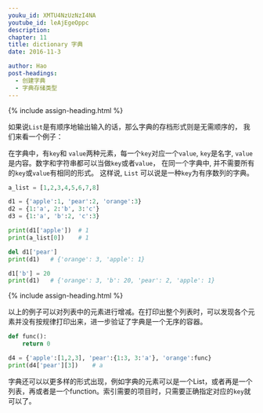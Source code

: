 ```yaml
---
youku_id: XMTU4NzUzNzI4NA
youtube_id: leAjEgeOppc
description: 
chapter: 11
title: dictionary 字典
date: 2016-11-3

author: Hao
post-headings:
  - 创建字典
  - 字典存储类型
---
```




{% include assign-heading.html %}

如果说`List`是有顺序地输出输入的话，那么字典的存档形式则是无需顺序的， 我们来看一个例子：

在字典中，有`key`和 `value`两种元素，每一个`key`对应一个`value`, `key`是名字, `value`是内容。数字和字符串都可以当做`key`或者`value`，
在同一个字典中, 并不需要所有的`key`或`value`有相同的形式。
这样说, `List` 可以说是一种`key`为有序数列的字典。

```python
a_list = [1,2,3,4,5,6,7,8]

d1 = {'apple':1, 'pear':2, 'orange':3}
d2 = {1:'a', 2:'b', 3:'c'}
d3 = {1:'a', 'b':2, 'c':3}

print(d1['apple'])  # 1
print(a_list[0])    # 1

del d1['pear']
print(d1)   # {'orange': 3, 'apple': 1}

d1['b'] = 20
print(d1)   # {'orange': 3, 'b': 20, 'pear': 2, 'apple': 1}
```


{% include assign-heading.html %}

以上的例子可以对列表中的元素进行增减。在打印出整个列表时，可以发现各个元素并没有按规律打印出来，进一步验证了字典是一个无序的容器。

```python
def func():
    return 0

d4 = {'apple':[1,2,3], 'pear':{1:3, 3:'a'}, 'orange':func}
print(d4['pear'][3])    # a
```

字典还可以以更多样的形式出现，例如字典的元素可以是一个List，或者再是一个列表，再或者是一个function。索引需要的项目时，只需要正确指定对应的`key`就可以了。